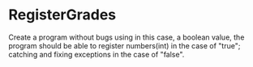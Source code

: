 # RegisterGrades
Create a program without bugs using in this case, a boolean value, the program should be able to register numbers(int) in the case of "true";
catching and fixing exceptions in the case of "false".
